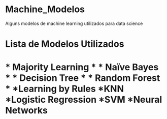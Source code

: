 # Machine_Modelos
Alguns modelos de machine learning utilizados para data science
<H1> Lista de Modelos Utilizados<H1>
* Majority Learning *
* Naïve Bayes *
* Decision Tree *
* Random Forest *
*Learning by Rules
*KNN
*Logistic Regression
*SVM
*Neural Networks  
